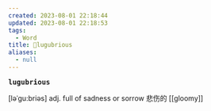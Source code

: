 ```yaml
---
created: 2023-08-01 22:18:44
updated: 2023-08-01 22:18:53
tags:
  - Word
title: 📖lugubrious
aliases:
  - null
---
```


<pre><strong>lugubrious</strong></pre>
[ləˈgu:briəs]
adj. full of sadness or sorrow 悲伤的
[[gloomy]]
